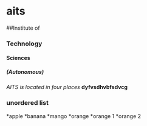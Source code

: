 # aits
##Institute of
### Technology
#### Sciences
##### (Autonomous)


*AITS is located in four places* 
**dyfvsdhvbfsdvcg**
### unordered list
*apple
*banana
*mango
*orange
 *orange 1
 *orange 2
